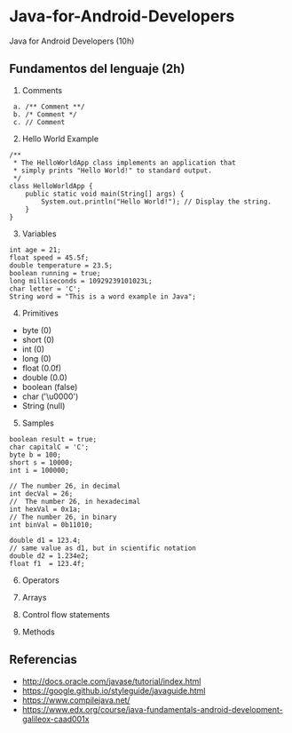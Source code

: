 # Java-for-Android-Developers
Java for Android Developers (10h)
 
## Fundamentos del lenguaje (2h)
 
 1. Comments
 
 ```
  a. /** Comment **/
  b. /* Comment */
  c. // Comment
 ```
 
 2. Hello World Example
 
 ```
 /** 
  * The HelloWorldApp class implements an application that
  * simply prints "Hello World!" to standard output.
  */
 class HelloWorldApp {
     public static void main(String[] args) {
         System.out.println("Hello World!"); // Display the string.
     }
 }
 ```
 
 3. Variables
 
 ```
 int age = 21;
 float speed = 45.5f;
 double temperature = 23.5;
 boolean running = true;
 long milliseconds = 10929239101023L;
 char letter = 'C';
 String word = "This is a word example in Java";
 ```
 
 4. Primitives
 
  * byte (0)
  * short (0)
  * int (0)
  * long (0)
  * float (0.0f)
  * double (0.0)
  * boolean (false)
  * char ('\u0000')
  * String (null)
  
 5. Samples

  ```
  boolean result = true;
  char capitalC = 'C';
  byte b = 100;
  short s = 10000;
  int i = 100000;

  // The number 26, in decimal
  int decVal = 26;
  //  The number 26, in hexadecimal
  int hexVal = 0x1a;
  // The number 26, in binary
  int binVal = 0b11010;

  double d1 = 123.4;
  // same value as d1, but in scientific notation
  double d2 = 1.234e2;
  float f1  = 123.4f;
  ```
  
 6. Operators
  
 7. Arrays
  
 8. Control flow statements
  
 9. Methods
  

 
## Referencias 

 - http://docs.oracle.com/javase/tutorial/index.html
 - https://google.github.io/styleguide/javaguide.html
 - https://www.compilejava.net/
 - https://www.edx.org/course/java-fundamentals-android-development-galileox-caad001x
